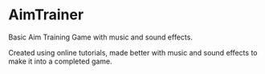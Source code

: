 # AimTrainer
Basic Aim Training Game with music and sound effects.

Created using online tutorials, made better with music and sound effects to make it into a completed game.
